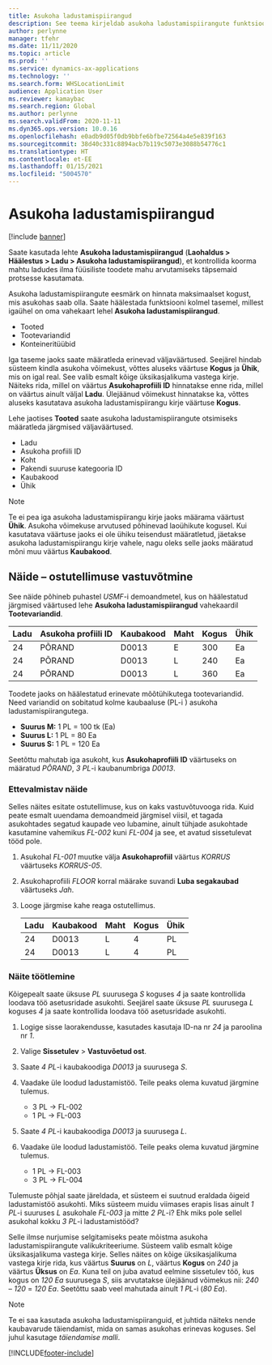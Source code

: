 ```yaml
---
title: Asukoha ladustamispiirangud
description: See teema kirjeldab asukoha ladustamispiirangute funktsioone.
author: perlynne
manager: tfehr
ms.date: 11/11/2020
ms.topic: article
ms.prod: ''
ms.service: dynamics-ax-applications
ms.technology: ''
ms.search.form: WHSLocationLimit
audience: Application User
ms.reviewer: kamaybac
ms.search.region: Global
ms.author: perlynne
ms.search.validFrom: 2020-11-11
ms.dyn365.ops.version: 10.0.16
ms.openlocfilehash: e0adb9d05f0db9bbfe6bfbe72564a4e5e839f163
ms.sourcegitcommit: 38d40c331c8894acb7b119c5073e3088b54776c1
ms.translationtype: HT
ms.contentlocale: et-EE
ms.lasthandoff: 01/15/2021
ms.locfileid: "5004570"
---
```

# <a name="location-stocking-limits"></a>Asukoha ladustamispiirangud

[!include [banner](../includes/banner.md)]

Saate kasutada lehte **Asukoha ladustamispiirangud** (**Laohaldus \> Häälestus \> Ladu \> Asukoha ladustamispiirangud**), et kontrollida koorma mahtu ladudes ilma füüsiliste toodete mahu arvutamiseks täpsemaid protsesse kasutamata.

Asukoha ladustamispiirangute eesmärk on hinnata maksimaalset kogust, mis asukohas saab olla. Saate häälestada funktsiooni kolmel tasemel, millest igaühel on oma vahekaart lehel **Asukoha ladustamispiirangud**.

- Tooted
- Tootevariandid
- Konteineritüübid

Iga taseme jaoks saate määratleda erinevad väljaväärtused. Seejärel hindab süsteem kindla asukoha võimekust, võttes aluseks väärtuse **Kogus** ja **Ühik**, mis on igal real. See valib esmalt kõige üksikasjalikuma vastega kirje. Näiteks rida, millel on väärtus **Asukohaprofiili ID** hinnatakse enne rida, millel on väärtus ainult väljal **Ladu**. Ülejäänud võimekust hinnatakse ka, võttes aluseks kasutatava asukoha ladustamispiirangu kirje väärtuse **Kogus**.

Lehe jaotises **Tooted** saate asukoha ladustamispiirangute otsimiseks määratleda järgmised väljaväärtused.

- Ladu
- Asukoha profiili ID
- Koht
- Pakendi suuruse kategooria ID
- Kaubakood
- Ühik

> [!NOTE]
> Te ei pea iga asukoha ladustamispiirangu kirje jaoks määrama väärtust **Ühik**. Asukoha võimekuse arvutused põhinevad laoühikute kogusel. Kui kasutatava väärtuse jaoks ei ole ühiku teisendust määratletud, jäetakse asukoha ladustamispiirangu kirje vahele, nagu oleks selle jaoks määratud mõni muu väärtus **Kaubakood**.

## <a name="example--purchase-order-receiving"></a>Näide – ostutellimuse vastuvõtmine

See näide põhineb puhastel *USMF*-i demoandmetel, kus on häälestatud järgmised väärtused lehe **Asukoha ladustamispiirangud** vahekaardil **Tootevariandid**.

| Ladu | Asukoha profiili ID | Kaubakood | Maht | Kogus | Ühik |
|-----------|---------------------|-------------|------|----------|------|
| 24        | PÕRAND               | D0013       | E    | 300      | Ea   |
| 24        | PÕRAND               | D0013       | L    | 240      | Ea   |
| 24        | PÕRAND               | D0013       | L    | 360      | Ea   |

Toodete jaoks on häälestatud erinevate mõõtühikutega tootevariandid. Need variandid on sobitatud kolme kaubaaluse (PL-i ) asukoha ladustamispiirangutega.

- **Suurus M:** 1 PL = 100 tk (Ea)
- **Suurus L:** 1 PL = 80 Ea
- **Suurus S:** 1 PL = 120 Ea

Seetõttu mahutab iga asukoht, kus **Asukohaprofiili ID** väärtuseks on määratud *PÕRAND*, *3* *PL*-i kaubanumbriga *D0013*.

### <a name="prepare-for-the-example"></a>Ettevalmistav näide

Selles näites esitate ostutellimuse, kus on kaks vastuvõtuvooga rida. Kuid peate esmalt uuendama demoandmeid järgmisel viisil, et tagada asukohtades segatud kaupade veo lubamine, ainult tühjade asukohtade kasutamine vahemikus *FL-002* kuni *FL-004* ja see, et avatud sissetulevat tööd pole.

1. Asukohal *FL-001* muutke välja **Asukohaprofiil** väärtus *KORRUS* väärtuseks *KORRUS-05*.
1. Asukohaprofiili *FLOOR* korral määrake suvandi **Luba segakaubad** väärtuseks *Jah*.
1. Looge järgmise kahe reaga ostutellimus.

    | Ladu | Kaubakood | Maht | Kogus | Ühik |
    |-----------|-------------|------|----------|------|
    | 24        | D0013       | L    | 4        | PL   |
    | 24        | D0013       | L    | 4        | PL   |

### <a name="process-the-example"></a>Näite töötlemine

Kõigepealt saate üksuse *PL* suurusega *S* koguses *4* ja saate kontrollida loodava töö asetusridade asukohti. Seejärel saate üksuse *PL* suurusega *L* koguses *4* ja saate kontrollida loodava töö asetusridade asukohti.

1. Logige sisse laorakendusse, kasutades kasutaja ID-na nr *24* ja paroolina nr *1*.
1. Valige **Sissetulev** \> **Vastuvõetud ost**.
1. Saate *4* *PL*-i kaubakoodiga *D0013* ja suurusega *S*.
1. Vaadake üle loodud ladustamistöö. Teile peaks olema kuvatud järgmine tulemus.

    - 3 PL -\> FL-002
    - 1 PL -\> FL-003

1. Saate *4* *PL*-i kaubakoodiga *D0013* ja suurusega *L*.
1. Vaadake üle loodud ladustamistöö. Teile peaks olema kuvatud järgmine tulemus.

    - 1 PL -\> FL-003
    - 3 PL -\> FL-004

Tulemuste põhjal saate järeldada, et süsteem ei suutnud eraldada õigeid ladustamistöö asukohti. Miks süsteem muidu viimases erapis lisas ainult *1* *PL*-i suuruses *L* asukohale *FL-003* ja mitte *2* *PL*-i? Ehk miks pole sellel asukohal kokku *3* *PL*-i ladustamistööd?

Selle ilmse nurjumise selgitamiseks peate mõistma asukoha ladustamispiirangute valikukriteeriume. Süsteem valib esmalt kõige üksikasjalikuma vastega kirje. Selles näites on kõige üksikasjalikuma vastega kirje rida, kus väärtus **Suurus** on *L*, väärtus **Kogus** on *240* ja väärtus **Üksus** on *Ea*. Kuna teil on juba avatud eelmine sissetulev töö, kus kogus on *120* *Ea* suurusega *S*, siis arvutatakse ülejäänud võimekus nii: *240* – *120* = *120* *Ea*. Seetõttu saab veel mahutada ainult *1* *PL*-i (*80* *Ea*).

> [!NOTE]
> Te ei saa kasutada asukoha ladustamispiiranguid, et juhtida näiteks nende kaubavarude täiendamist, mida on samas asukohas erinevas koguses. Sel juhul kasutage *täiendamise malli*.


[!INCLUDE[footer-include](../../includes/footer-banner.md)]